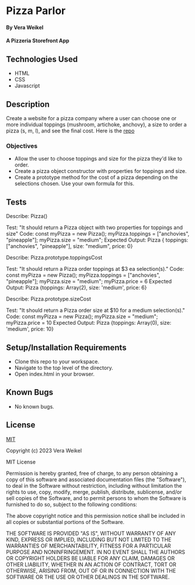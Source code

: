 # Pizza Parlor

#### By Vera Weikel

#### A Pizzeria Storefront App

## Technologies Used

* HTML 
* CSS 
* Javascript

## Description
Create a website for a pizza company where a user can choose one or more individual toppings (mushroom, artichoke, anchovy), a size to order a pizza (s, m, l), and see the final cost. Here is the [repo](https://github.com/QuietEvolver/pizza-parlor-23.git)

### Objectives 
* Allow the user to choose toppings and size for the pizza they'd like to order.
* Create a pizza object constructor with properties for toppings and size.
* Create a prototype method for the cost of a pizza depending on the selections chosen. Use your own formula for this.

## Tests

<!-- first function -->
Describe: Pizza()

Test: "It should return a Pizza object with two properties for toppings and size"
Code: 
const myPizza = new Pizza();
myPizza.toppings = ["anchovies", "pineapple"];
myPizza.size = "medium";
Expected Output: Pizza { toppings: ["anchovies", "pineapple"], size: "medium", price: 0}

<!-- new function -->

Describe: Pizza.prototype.toppingsCost

Test: "It should return a Pizza order toppings at $3 ea selection(s)."
Code: 
const myPizza = new Pizza();
myPizza.toppings = ["anchovies", "pineapple"];
myPizza.size = "medium";
myPizza.price = 6
Expected Output: Pizza {toppings: Array(2), size: 'medium', price: 6}

<!-- new function -->

Describe: Pizza.prototype.sizeCost

Test: "It should return a Pizza order size at $10 for a medium selection(s)."
Code: 
const myPizza = new Pizza();
myPizza.size = "medium";
myPizza.price = 10
Expected Output: Pizza {toppings: Array(0), size: 'medium', price: 10}

<!-- new function 

Describe: Pizza.prototype.details

Test: "It should return toppings and size form selection(s)."
Code: const myPizza = new Pizza();
myPizza.toppings = ["anchovies", "pineapple"];
myPizza.size = "medium";
Expected Output: Pizza { toppings: ["pinneapple"], size: "medium" }

Test: "It should return a Pizza order toppings and size form selection(s)."
Code: const myPizza = new Pizza();
myPizza.toppings = ["anchovies", "pineapple"];
myPizza.size = "medium";
Expected Output: Pizza { toppings: ["pinneapple"], size: "medium" } -->

## Setup/Installation Requirements

* Clone this repo to your workspace.
* Navigate to the top level of the directory.
* Open index.html in your browser.

## Known Bugs

* No known bugs.

## License

[MIT](https://choosealicense.com/licenses/mit/)

Copyright (c) 2023 Vera Weikel

MIT License

Permission is hereby granted, free of charge, to any person obtaining a copy
of this software and associated documentation files (the "Software"), to deal
in the Software without restriction, including without limitation the rights
to use, copy, modify, merge, publish, distribute, sublicense, and/or sell
copies of the Software, and to permit persons to whom the Software is
furnished to do so, subject to the following conditions:

The above copyright notice and this permission notice shall be included in all
copies or substantial portions of the Software.

THE SOFTWARE IS PROVIDED "AS IS", WITHOUT WARRANTY OF ANY KIND, EXPRESS OR
IMPLIED, INCLUDING BUT NOT LIMITED TO THE WARRANTIES OF MERCHANTABILITY,
FITNESS FOR A PARTICULAR PURPOSE AND NONINFRINGEMENT. IN NO EVENT SHALL THE
AUTHORS OR COPYRIGHT HOLDERS BE LIABLE FOR ANY CLAIM, DAMAGES OR OTHER
LIABILITY, WHETHER IN AN ACTION OF CONTRACT, TORT OR OTHERWISE, ARISING FROM,
OUT OF OR IN CONNECTION WITH THE SOFTWARE OR THE USE OR OTHER DEALINGS IN THE
SOFTWARE.